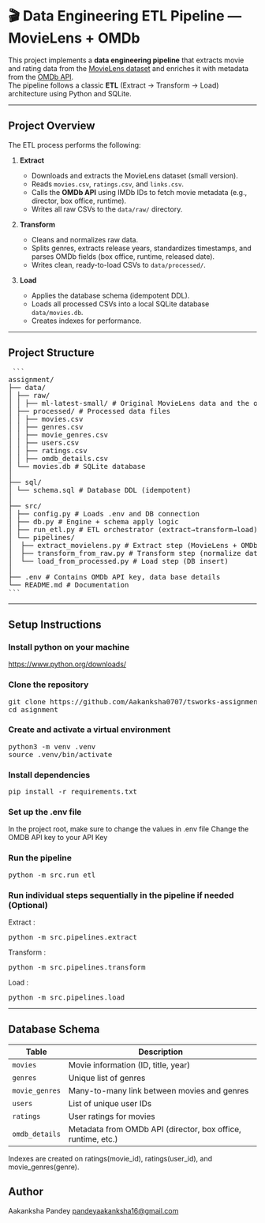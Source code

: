 # 🎬 Data Engineering ETL Pipeline — MovieLens + OMDb

This project implements a **data engineering pipeline** that extracts movie and rating data from the [MovieLens dataset](https://grouplens.org/datasets/movielens/) and enriches it with metadata from the [OMDb API](https://www.omdbapi.com/).  
The pipeline follows a classic **ETL** (Extract → Transform → Load) architecture using Python and SQLite.

---

## **Project Overview**

The ETL process performs the following:

1. **Extract**  
   - Downloads and extracts the MovieLens dataset (small version).  
   - Reads `movies.csv`, `ratings.csv`, and `links.csv`.  
   - Calls the **OMDb API** using IMDb IDs to fetch movie metadata (e.g., director, box office, runtime).  
   - Writes all raw CSVs to the `data/raw/` directory.

2. **Transform**  
   - Cleans and normalizes raw data.  
   - Splits genres, extracts release years, standardizes timestamps, and parses OMDb fields (box office, runtime, released date).  
   - Writes clean, ready-to-load CSVs to `data/processed/`.

3. **Load**  
   - Applies the database schema (idempotent DDL).  
   - Loads all processed CSVs into a local SQLite database `data/movies.db`.  
   - Creates indexes for performance.

---

## **Project Structure**


<pre> ``` 
assignment/
├── data/
│ ├── raw/ 
│ │ ├── ml-latest-small/ # Original MovieLens data and the omdb enriched data
│ ├── processed/ # Processed data files
│ │ ├── movies.csv
│ │ ├── genres.csv
│ │ ├── movie_genres.csv
│ │ ├── users.csv
│ │ ├── ratings.csv
│ │ ├── omdb_details.csv
│ └── movies.db # SQLite database
│
├── sql/
│ └── schema.sql # Database DDL (idempotent)
│
├── src/
│ ├── config.py # Loads .env and DB connection
│ ├── db.py # Engine + schema apply logic
│ ├── run_etl.py # ETL orchestrator (extract→transform→load)
│ └── pipelines/
│  ├── extract_movielens.py # Extract step (MovieLens + OMDb)
│  ├── transform_from_raw.py # Transform step (normalize data)
│  └── load_from_processed.py # Load step (DB insert)
│
├── .env # Contains OMDb API key, data base details
└── README.md # Documentation 
```</pre>

---

##  **Setup Instructions**

### Install python on your machine
https://www.python.org/downloads/


### Clone the repository
<pre>git clone https://github.com/Aakanksha0707/tsworks-assignment.git
cd asignment
</pre>


### Create and activate a virtual environment
<pre>python3 -m venv .venv
source .venv/bin/activate
</pre>

### Install dependencies
<pre>pip install -r requirements.txt
</pre>

### Set up the .env file
In the project root, make sure to change the values in .env file 
Change the OMDB API key to your API Key

### Run the pipeline
<pre>python -m src.run_etl
</pre>


### Run individual steps sequentially in the pipeline if needed (Optional)

Extract : 
<pre>python -m src.pipelines.extract
</pre>

Transform : 
<pre>python -m src.pipelines.transform
</pre>

Load : 
<pre>python -m src.pipelines.load
</pre>

---

##  **Database Schema**

| Table          | Description                                                  |
| -------------- | ------------------------------------------------------------ |
| `movies`       | Movie information (ID, title, year)                          |
| `genres`       | Unique list of genres                                        |
| `movie_genres` | Many-to-many link between movies and genres                  |
| `users`        | List of unique user IDs                                      |
| `ratings`      | User ratings for movies                                      |
| `omdb_details` | Metadata from OMDb API (director, box office, runtime, etc.) |

Indexes are created on ratings(movie_id), ratings(user_id), and movie_genres(genre).


##  **Author**
Aakanksha Pandey
pandeyaakanksha16@gmail.com